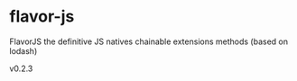 # flavor-js
FlavorJS the definitive JS natives chainable extensions methods (based on lodash)

v0.2.3
